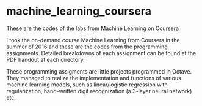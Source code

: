 # machine_learning_coursera
These are the codes of the labs from Machine Learning on Coursera

I took the on-demand course Machine Learning from Coursera in the summer of 2016 and these are the codes from the programming assignments. Detailed breakdowns of each assignment can be found at the PDF handout at each directory.

These programming assigments are little projects programmed in Octave. They managed to realize the implementation and functions of various machine learning models, such as linear/logistic regression with regularization, hand-written digit recognization (a 3-layer neural network) etc.
